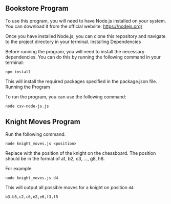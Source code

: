 ## Bookstore Program

To use this program, you will need to have Node.js installed on your system. You can download it from the official website: https://nodejs.org/

Once you have installed Node.js, you can clone this repository and navigate to the project directory in your terminal.
Installing Dependencies

Before running the program, you will need to install the necessary dependencies. You can do this by running the following command in your terminal:

`npm install`

This will install the required packages specified in the package.json file.
Running the Program

To run the program, you can use the following command:

`node csv-node-js.js`

## Knight Moves Program

Run the following command:

`node knight_moves.js <position>`

Replace <position> with the position of the knight on the chessboard. The position should be in the format of a1, b2, c3, ..., g8, h8.

For example:

`node knight_moves.js d4`

This will output all possible moves for a knight on position `d4`:

`b3,b5,c2,c6,e2,e6,f3,f5`